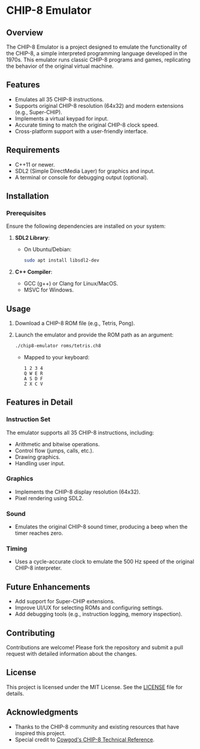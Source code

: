 # CHIP-8 Emulator

## Overview

The CHIP-8 Emulator is a project designed to emulate the functionality of the CHIP-8, a simple interpreted programming language developed in the 1970s. This emulator runs classic CHIP-8 programs and games, replicating the behavior of the original virtual machine.

## Features

- Emulates all 35 CHIP-8 instructions.
- Supports original CHIP-8 resolution (64x32) and modern extensions (e.g., Super-CHIP).
- Implements a virtual keypad for input.
- Accurate timing to match the original CHIP-8 clock speed.
- Cross-platform support with a user-friendly interface.

## Requirements

- C++11 or newer.
- SDL2 (Simple DirectMedia Layer) for graphics and input.
- A terminal or console for debugging output (optional).

## Installation

### Prerequisites

Ensure the following dependencies are installed on your system:

1. **SDL2 Library**:

   - On Ubuntu/Debian:
     ```bash
     sudo apt install libsdl2-dev
     ```


2. **C++ Compiler**:

   - GCC (g++) or Clang for Linux/MacOS.
   - MSVC for Windows.

## Usage

1. Download a CHIP-8 ROM file (e.g., Tetris, Pong).
2. Launch the emulator and provide the ROM path as an argument:
   ```bash
   ./chip8-emulator roms/tetris.ch8
   ```

   - Mapped to your keyboard:
     ```
     1 2 3 4
     Q W E R
     A S D F
     Z X C V
     ```



## Features in Detail

### Instruction Set

The emulator supports all 35 CHIP-8 instructions, including:

- Arithmetic and bitwise operations.
- Control flow (jumps, calls, etc.).
- Drawing graphics.
- Handling user input.

### Graphics

- Implements the CHIP-8 display resolution (64x32).
- Pixel rendering using SDL2.

### Sound

- Emulates the original CHIP-8 sound timer, producing a beep when the timer reaches zero.

### Timing

- Uses a cycle-accurate clock to emulate the 500 Hz speed of the original CHIP-8 interpreter.

## Future Enhancements

- Add support for Super-CHIP extensions.
- Improve UI/UX for selecting ROMs and configuring settings.
- Add debugging tools (e.g., instruction logging, memory inspection).

## Contributing

Contributions are welcome! Please fork the repository and submit a pull request with detailed information about the changes.

## License

This project is licensed under the MIT License. See the [LICENSE](LICENSE) file for details.

## Acknowledgments

- Thanks to the CHIP-8 community and existing resources that have inspired this project.
- Special credit to [Cowgod's CHIP-8 Technical Reference](http://devernay.free.fr/hacks/chip8/C8TECH10.HTM).

